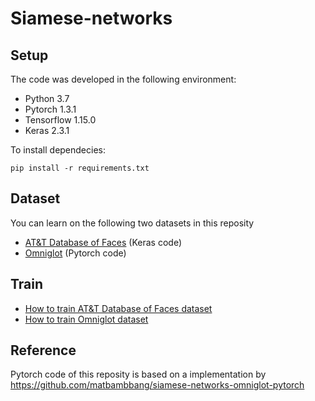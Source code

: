 # Siamese-networks

## Setup

The code was developed in the following environment:
- Python 3.7
- Pytorch 1.3.1
- Tensorflow 1.15.0
- Keras 2.3.1

To install dependecies:

```
pip install -r requirements.txt
```

## Dataset

You can learn on the following two datasets in this reposity

- [AT&T Database of Faces](https://www.kaggle.com/kasikrit/att-database-of-faces) (Keras code)
- [Omniglot](https://github.com/brendenlake/omniglot) (Pytorch code)


## Train

- [How to train AT&T Database of Faces dataset]()
- [How to train Omniglot dataset]()

## Reference

Pytorch code of this reposity is based on a implementation by https://github.com/matbambbang/siamese-networks-omniglot-pytorch